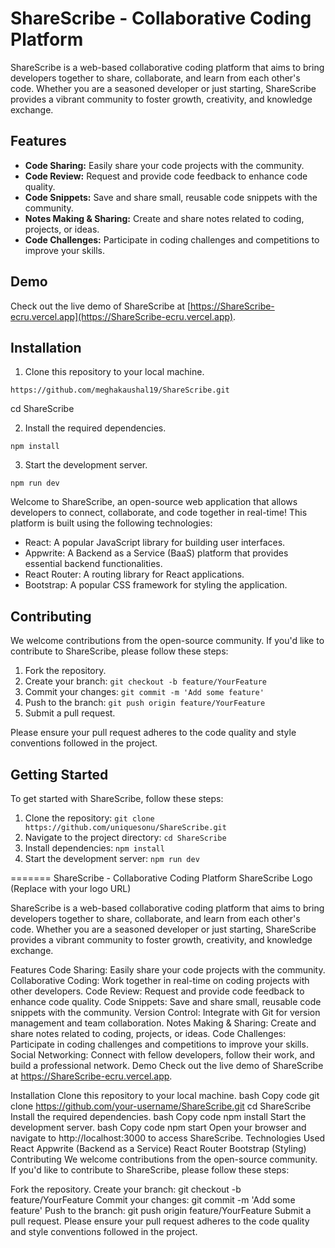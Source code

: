 
# ShareScribe - Collaborative Coding Platform

ShareScribe is a web-based collaborative coding platform that aims to bring developers together to share, collaborate, and learn from each other's code. Whether you are a seasoned developer or just starting, ShareScribe provides a vibrant community to foster growth, creativity, and knowledge exchange.

## Features

- **Code Sharing:** Easily share your code projects with the community.
- **Code Review:** Request and provide code feedback to enhance code quality.
- **Code Snippets:** Save and share small, reusable code snippets with the community.
- **Notes Making & Sharing:** Create and share notes related to coding, projects, or ideas.
- **Code Challenges:** Participate in coding challenges and competitions to improve your skills.

## Demo

Check out the live demo of ShareScribe at [https://ShareScribe-ecru.vercel.app](https://ShareScribe-ecru.vercel.app).

## Installation

1. Clone this repository to your local machine.

```code
https://github.com/meghakaushal19/ShareScribe.git
```

cd ShareScribe

2. Install the required dependencies.

```code
npm install
```

3. Start the development server.

```code
npm run dev
```

Welcome to ShareScribe, an open-source web application that allows developers to connect, collaborate, and code together in real-time! This platform is built using the following technologies:

- React: A popular JavaScript library for building user interfaces.
- Appwrite: A Backend as a Service (BaaS) platform that provides essential backend functionalities.
- React Router: A routing library for React applications.
- Bootstrap: A popular CSS framework for styling the application.

## Contributing

We welcome contributions from the open-source community. If you'd like to contribute to ShareScribe, please follow these steps:

1. Fork the repository.
2. Create your branch: `git checkout -b feature/YourFeature`
3. Commit your changes: `git commit -m 'Add some feature'`
4. Push to the branch: `git push origin feature/YourFeature`
5. Submit a pull request.

Please ensure your pull request adheres to the code quality and style conventions followed in the project.

## Getting Started

To get started with ShareScribe, follow these steps:

1. Clone the repository: `git clone https://github.com/uniquesonu/ShareScribe.git`
2. Navigate to the project directory: `cd ShareScribe`
3. Install dependencies: `npm install`
4. Start the development server: `npm run dev`

=======
ShareScribe - Collaborative Coding Platform
ShareScribe Logo (Replace with your logo URL)

ShareScribe is a web-based collaborative coding platform that aims to bring developers together to share, collaborate, and learn from each other's code. Whether you are a seasoned developer or just starting, ShareScribe provides a vibrant community to foster growth, creativity, and knowledge exchange.

Features
Code Sharing: Easily share your code projects with the community.
Collaborative Coding: Work together in real-time on coding projects with other developers.
Code Review: Request and provide code feedback to enhance code quality.
Code Snippets: Save and share small, reusable code snippets with the community.
Version Control: Integrate with Git for version management and team collaboration.
Notes Making & Sharing: Create and share notes related to coding, projects, or ideas.
Code Challenges: Participate in coding challenges and competitions to improve your skills.
Social Networking: Connect with fellow developers, follow their work, and build a professional network.
Demo
Check out the live demo of ShareScribe at https://ShareScribe-ecru.vercel.app.

Installation
Clone this repository to your local machine.
bash
Copy code
git clone https://github.com/your-username/ShareScribe.git
cd ShareScribe
Install the required dependencies.
bash
Copy code
npm install
Start the development server.
bash
Copy code
npm start
Open your browser and navigate to http://localhost:3000 to access ShareScribe.
Technologies Used
React
Appwrite (Backend as a Service)
React Router
Bootstrap (Styling)
Contributing
We welcome contributions from the open-source community. If you'd like to contribute to ShareScribe, please follow these steps:

Fork the repository.
Create your branch: git checkout -b feature/YourFeature
Commit your changes: git commit -m 'Add some feature'
Push to the branch: git push origin feature/YourFeature
Submit a pull request.
Please ensure your pull request adheres to the code quality and style conventions followed in the project.


